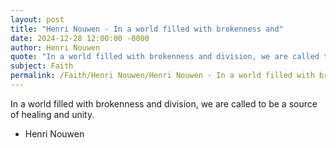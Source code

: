 ```yaml
---
layout: post
title: "Henri Nouwen - In a world filled with brokenness and"
date: 2024-12-28 12:00:00 -0000
author: Henri Nouwen
quote: "In a world filled with brokenness and division, we are called to be a source of healing and unity."
subject: Faith
permalink: /Faith/Henri Nouwen/Henri Nouwen - In a world filled with brokenness and
---
```


In a world filled with brokenness and division, we are called to be a source of healing and unity.

- Henri Nouwen
